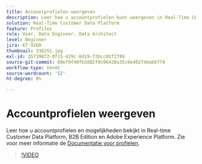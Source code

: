 ```yaml
---
title: Accountprofielen weergeven
description: Leer hoe u accountprofielen kunt weergeven in Real-Time CDP B2B Edition.
solution: Real-Time Customer Data Platform
feature: Profiles
role: User, Data Engineer, Data Architect
level: Beginner
jira: KT-9260
thumbnail: 338251.jpg
exl-id: 2b739872-0f15-429c-8d19-f3bcc81f2f89
source-git-commit: 00ef0f40fb3d82f0c06428a35c0e402f46ab6774
workflow-type: tm+mt
source-wordcount: '52'
ht-degree: 0%

---
```


# Accountprofielen weergeven

Leer hoe u accountprofielen en mogelijkheden bekijkt in Real-time Customer Data Platform, B2B Edition en Adobe Experience Platform. Zie voor meer informatie de [Documentatie voor profielen](https://experienceleague.adobe.com/docs/experience-platform/rtcdp/profile/profile-browse.html).

>[!VIDEO](https://video.tv.adobe.com/v/338251?learn=on)
